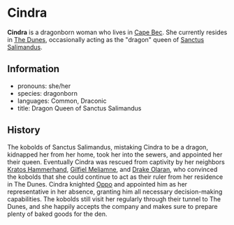 # Cindra

**Cindra** is a dragonborn woman who lives in [Cape Bec](../cape-bec/cape-bec.md). She currently resides in [The Dunes](../cape-bec/the-dunes.md), occasionally acting as the "dragon" queen of [Sanctus Salimandus](../cape-bec/sanctus-salimandus.md).

## Information

- pronouns: she/her
- species: dragonborn
- languages: Common, Draconic
- title: Dragon Queen of Sanctus Salimandus

## History

The kobolds of Sanctus Salimandus, mistaking Cindra to be a dragon, kidnapped her from her home, took her into the sewers, and appointed her their queen. Eventually Cindra was rescued from captivity by her neighbors [Kratos Hammerhand](../../verdancy/citizenry/kratos-hammerhand.md), [Gilfiel Meliamne](../../verdancy/citizenry/gilfiel-meliamne.md), and [Drake Olaran](drake-olaran.md), who convinced the kobolds that she could continue to act as their ruler from her residence in The Dunes. Cindra knighted [Oppo](oppo.md) and appointed him as her representative in her absence, granting him all necessary decision-making capabilities. The kobolds still visit her regularly through their tunnel to The Dunes, and she happily accepts the company and makes sure to prepare plenty of baked goods for the den.
